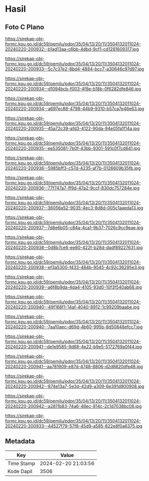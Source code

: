 # Hasil

## Foto C Plano

https://sirekap-obj-formc.kpu.go.id/dc59/pemilu/pdpr/35/04/13/20/11/3504132011024-20240220-200932--b1ad13aa-c6bb-4dbd-9cf1-cd1281609317.jpg

https://sirekap-obj-formc.kpu.go.id/dc59/pemilu/pdpr/35/04/13/20/11/3504132011024-20240220-200933--5c7c37e2-8bd4-4884-bcc7-a30646c97d97.jpg

https://sirekap-obj-formc.kpu.go.id/dc59/pemilu/pdpr/35/04/13/20/11/3504132011024-20240220-200934--d1094bcb-f003-4f8e-b18b-0f6282dfe846.jpg

https://sirekap-obj-formc.kpu.go.id/dc59/pemilu/pdpr/35/04/13/20/11/3504132011024-20240220-200934--a697ec88-4798-44b9-9310-b57ca7e46e63.jpg

https://sirekap-obj-formc.kpu.go.id/dc59/pemilu/pdpr/35/04/13/20/11/3504132011024-20240220-200935--45a72c39-afd3-4122-90da-94e05fa1f14a.jpg

https://sirekap-obj-formc.kpu.go.id/dc59/pemilu/pdpr/35/04/13/20/11/3504132011024-20240220-200935--ee535081-7b0f-43bb-9301-591c0f7cd641.jpg

https://sirekap-obj-formc.kpu.go.id/dc59/pemilu/pdpr/35/04/13/20/11/3504132011024-20240220-200936--5985bff3-c57d-4235-af7b-0126609b35fb.jpg

https://sirekap-obj-formc.kpu.go.id/dc59/pemilu/pdpr/35/04/13/20/11/3504132011024-20240220-200936--77f747a7-ff9d-47a2-9ccf-830dc757284e.jpg

https://sirekap-obj-formc.kpu.go.id/dc59/pemilu/pdpr/35/04/13/20/11/3504132011024-20240220-200937--36056a52-9035-4ec3-8d8d-005c1aaeda13.jpg

https://sirekap-obj-formc.kpu.go.id/dc59/pemilu/pdpr/35/04/13/20/11/3504132011024-20240220-200937--7d8e6b05-c84a-4ca1-9b37-7026c9cc9eae.jpg

https://sirekap-obj-formc.kpu.go.id/dc59/pemilu/pdpr/35/04/13/20/11/3504132011024-20240220-200938--0d8b7ce6-ee80-422f-b28d-dadf89227631.jpg

https://sirekap-obj-formc.kpu.go.id/dc59/pemilu/pdpr/35/04/13/20/11/3504132011024-20240220-200938--ef3a5300-f433-484b-9545-4c92c36295e3.jpg

https://sirekap-obj-formc.kpu.go.id/dc59/pemilu/pdpr/35/04/13/20/11/3504132011024-20240220-200939--a6f8b9da-4da4-4105-93d0-10f3f540ab68.jpg

https://sirekap-obj-formc.kpu.go.id/dc59/pemilu/pdpr/35/04/13/20/11/3504132011024-20240220-200940--49f168f1-14af-4040-8912-1c99209baabe.jpg

https://sirekap-obj-formc.kpu.go.id/dc59/pemilu/pdpr/35/04/13/20/11/3504132011024-20240220-200940--7aa10aec-d69d-4b60-995b-8d50848efcc7.jpg

https://sirekap-obj-formc.kpu.go.id/dc59/pemilu/pdpr/35/04/13/20/11/3504132011024-20240220-200941--de1e9585-9d68-4e22-b9e5-5172769a0f44.jpg

https://sirekap-obj-formc.kpu.go.id/dc59/pemilu/pdpr/35/04/13/20/11/3504132011024-20240220-200941--aa781909-e87d-4748-8806-d2d8820dfe48.jpg

https://sirekap-obj-formc.kpu.go.id/dc59/pemilu/pdpr/35/04/13/20/11/3504132011024-20240220-200942--874e13a7-5e3d-42d9-a309-6e391d900908.jpg

https://sirekap-obj-formc.kpu.go.id/dc59/pemilu/pdpr/35/04/13/20/11/3504132011024-20240220-200942--a2811b83-74a6-48ec-814c-2c1d7038bc08.jpg

https://sirekap-obj-formc.kpu.go.id/dc59/pemilu/pdpr/35/04/13/20/11/3504132011024-20240220-200933--44527f79-57f8-45d9-a585-822e8f0a6375.jpg


## Metadata

| Key        | Value               |
| ---------- | ------------------- |
| Time Stamp | 2024-02-20 21:03:56 |
| Kode Dapil | 3506                |



